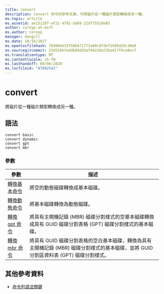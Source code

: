 ```yaml
---
title: convert
description: Convert 命令的參考文章，可將磁片從一種磁片類型轉換成另一種。
ms.topic: article
ms.assetid: ae151297-af21-4701-bd69-21d775518e03
author: coreyp-at-msft
ms.author: coreyp
manager: dongill
ms.date: 10/16/2017
ms.openlocfilehash: 76990eb33f58b871771e00c9fdef19d5d29c30e8
ms.sourcegitcommit: 53d526bfeddb89d28af44210a23ba417f6ce0ecf
ms.translationtype: MT
ms.contentlocale: zh-TW
ms.lasthandoff: 08/06/2020
ms.locfileid: "87892542"
---
```

# <a name="convert"></a>convert

將磁片從一種磁片類型轉換成另一種。

## <a name="syntax"></a>語法

```
convert basic
convert dynamic
convert gpt
convert mbr
```

### <a name="parameters"></a>參數

| 參數 | 描述 |
| --------- | ----------- |
| [轉換基本命令](convert-basic.md) | 將空的動態磁碟轉換成基本磁碟。 |
| [轉換動態命令](convert-dynamic.md) | 將基本磁碟轉換為動態磁碟。 |
| [轉換 gpt 命令](convert-gpt.md) | 將具有主開機記錄 (MBR) 磁碟分割樣式的空基本磁碟轉換成具有 GUID 磁碟分割表格 (GPT) 磁碟分割樣式的基本磁碟。 |
| [轉換 mbr 命令](convert-mbr.md) | 將具有 GUID 磁碟分割表格的空白基本磁碟，轉換為具有主開機記錄 (MBR) 磁碟分割樣式的基本磁碟，並將 GUID 分割區資料表 (GPT) 磁碟分割樣式。 |

## <a name="additional-references"></a>其他參考資料

- [命令列語法關鍵](command-line-syntax-key.md)
